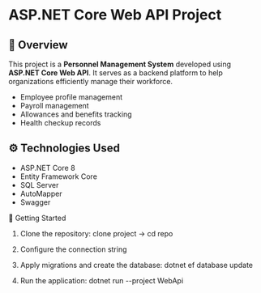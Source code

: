 # ASP.NET Core Web API Project

## 📌 Overview

This project is a **Personnel Management System** developed using **ASP.NET Core Web API**. It serves as a backend platform to help organizations efficiently manage their workforce.

-   Employee profile management
-   Payroll management
-   Allowances and benefits tracking
-   Health checkup records

## ⚙️ Technologies Used

-   ASP.NET Core 8
-   Entity Framework Core
-   SQL Server
-   AutoMapper
-   Swagger

🚀 Getting Started

1. Clone the repository:
   clone project -> cd repo

2. Configure the connection string

3. Apply migrations and create the database:
   dotnet ef database update

4. Run the application:
   dotnet run --project WebApi
